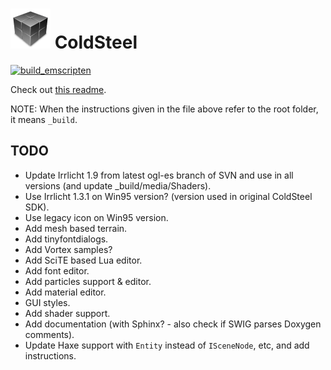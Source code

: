 # ![icon](logo.png) ColdSteel

[![build_emscripten](https://github.com/JaviCervera/coldsteel/actions/workflows/build_emscripten.yml/badge.svg)](https://github.com/JaviCervera/coldsteel/actions/workflows/build_emscripten.yml)

Check out [this readme](_build/README.md).

NOTE: When the instructions given in the file above refer to the root folder, it means `_build`.

## TODO

* Update Irrlicht 1.9 from latest ogl-es branch of SVN and use in all versions (and update _build/media/Shaders).
* Use Irrlicht 1.3.1 on Win95 version? (version used in original ColdSteel SDK).
* Use legacy icon on Win95 version.
* Add mesh based terrain.
* Add tinyfontdialogs.
* Add Vortex samples?
* Add SciTE based Lua editor.
* Add font editor.
* Add particles support & editor.
* Add material editor.
* GUI styles.
* Add shader support.
* Add documentation (with Sphinx? - also check if SWIG parses Doxygen comments).
* Update Haxe support with `Entity` instead of `ISceneNode`, etc, and add instructions.
